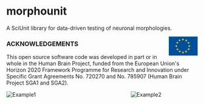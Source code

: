 # morphounit
A SciUnit library for data-driven testing of neuronal morphologies.

<div><img src="https://raw.githubusercontent.com/appukuttan-shailesh/morphounit/master/eu_logo.jpg" alt="EU Logo" width="15%" align="right"></div>

### ACKNOWLEDGEMENTS
This open source software code was developed in part or in whole in the Human Brain Project, funded from the European Union's Horizon 2020 Framework Programme for Research and Innovation under Specific Grant Agreements No. 720270 and No. 785907 (Human Brain Project SGA1 and SGA2).

<div>
  <img src="https://github.com/pedroernesto/morphounit/blob/master/prediction_allPlots_axon_FSI_pop.pdf.png" alt="Example1" width="45%" align="below"> <img src="https://github.com/pedroernesto/morphounit/blob/master/score_barPlots_FSI_mean.png" alt="Example2" width="35%" align="right">
</div>

